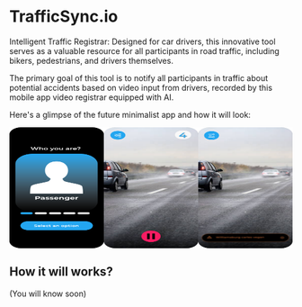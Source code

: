 # TrafficSync.io

Intelligent Traffic Registrar: Designed for car drivers, this innovative tool serves as a valuable resource for all participants in road traffic, including bikers, pedestrians, and drivers themselves.

The primary goal of this tool is to notify all participants in traffic about potential accidents based on video input from drivers, recorded by this mobile app video registrar equipped with AI.

Here's a glimpse of the future minimalist app and how it will look:
<div style="display: flex; justify-content: space-between;">
    <img src="https://github.com/Traffic-sync/.github/blob/main/profile/mock-up/WhoAreYouScreen.svg" alt="WhoAreYouScreen.svg" width="466" height="215">
    <img src="https://github.com/Traffic-sync/.github/blob/main/profile/mock-up/WaitingForAcceptingViolationScreen.svg" alt="WaitingForAcceptingViolationScreen.svg" width="466" height="215">
    <img src="https://github.com/Traffic-sync/.github/blob/main/profile/mock-up/BlureAlertNotificationScreen.svg" alt="BlureAlertNotificationScreen.svg" width="466" height="215">
</div>

## How it will works?
(You will know soon)